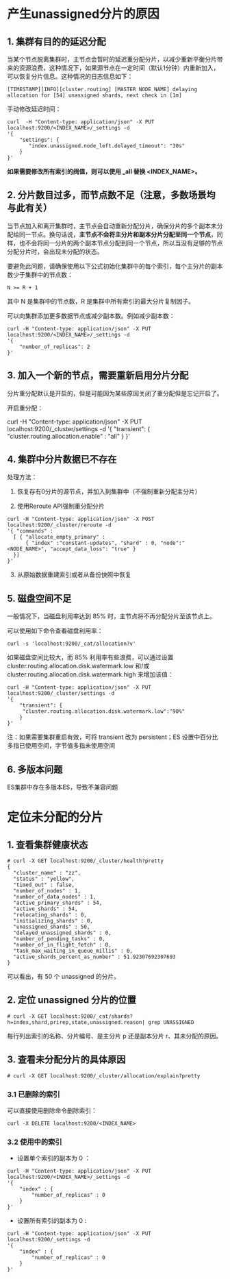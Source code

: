 # 产生unassigned分片的原因
## 1. 集群有目的的延迟分配

当某个节点脱离集群时，主节点会暂时的延迟重分配分片，以减少重新平衡分片带来的资源浪费，这种情况下，如果源节点在一定时间（默认1分钟）内重新加入，可以恢复分片信息。这种情况的日志信息如下：

```
[TIMESTAMP][INFO][cluster.routing] [MASTER NODE NAME] delaying allocation for [54] unassigned shards, next check in [1m]
```

手动修改延迟时间：

```
curl  -H "Content-type: application/json" -X PUT localhost:9200/<INDEX_NAME>/_settings -d 
'{
    "settings": {
       "index.unassigned.node_left.delayed_timeout": "30s"
    }
}'
```

**如果需要修改所有索引的阀值，则可以使用 _all 替换 <INDEX_NAME>。**

## 2. 分片数目过多，而节点数不足（注意，多数场景均与此有关）

当节点加入和离开集群时，主节点会自动重新分配分片，确保分片的多个副本未分配给同一节点。换句话说，**主节点不会将主分片和副本分片分配至同一个节点**，同样，也不会将同一分片的两个副本节点分配到同一个节点，所以当没有足够的节点分配分片时，会出现未分配的状态。

要避免此问题，请确保使用以下公式初始化集群中的每个索引，每个主分片的副本数少于集群中的节点数：

```
N >= R + 1
```

其中 N 是集群中的节点数，R 是集群中所有索引的最大分片复制因子。

可以向集群添加更多数据节点或减少副本数。例如减少副本数：

```
curl -H "Content-type: application/json" -X PUT localhost:9200/<INDEX_NAME>/_settings -d
'{
    "number_of_replicas": 2
}'
```

## 3. 加入一个新的节点，需要重新启用分片分配
分片重分配默认是开启的，但是可能因为某些原因关闭了重分配但是忘记开启了。

开启重分配：

curl -H "Content-type: application/json" -X PUT localhost:9200/_cluster/settings -d
'{ "transient":
    { "cluster.routing.allocation.enable" : "all" 
    }
}'

## 4. 集群中分片数据已不存在

处理方法：

1. 恢复存有0分片的源节点，并加入到集群中（不强制重新分配主分片）

2. 使用Reroute API强制重分配分片

```
curl -H "Content-type: application/json" -X POST localhost:9200/_cluster/reroute -d
'{ "commands" :
  [ { "allocate_empty_primary" :
      { "index" :"constant-updates", "shard" : 0, "node":"<NODE_NAME>", "accept_data_loss": "true" }
  }]
}'
```

3. 从原始数据重建索引或者从备份快照中恢复

## 5. 磁盘空间不足
一般情况下，当磁盘利用率达到 85% 时，主节点将不再分配分片至该节点上。

可以使用如下命令查看磁盘利用率：

```
curl -s 'localhost:9200/_cat/allocation?v'
```

如果磁盘空间比较大，而 85% 利用率有些浪费，可以通过设置
cluster.routing.allocation.disk.watermark.low 和/或 cluster.routing.allocation.disk.watermark.high 来增加该值：

```
curl -H "Content-type: application/json" -X PUT localhost:9200/_cluster/settings -d
'{
    "transient": { 
     "cluster.routing.allocation.disk.watermark.low":"90%"   
    }
}'
```

注：如果需要集群重启有效，可将 transient 改为 persistent；ES 设置中百分比多指已使用空间，字节值多指未使用空间

## 6. 多版本问题
ES集群中存在多版本ES，导致不兼容问题

# 定位未分配的分片
## 1. 查看集群健康状态
```
# curl -X GET localhost:9200/_cluster/health?pretty
{
  "cluster_name" : "zz",
  "status" : "yellow",
  "timed_out" : false,
  "number_of_nodes" : 1,
  "number_of_data_nodes" : 1,
  "active_primary_shards" : 54,
  "active_shards" : 54,
  "relocating_shards" : 0,
  "initializing_shards" : 0,
  "unassigned_shards" : 50,
  "delayed_unassigned_shards" : 0,
  "number_of_pending_tasks" : 0,
  "number_of_in_flight_fetch" : 0,
  "task_max_waiting_in_queue_millis" : 0,
  "active_shards_percent_as_number" : 51.92307692307693
}
```

可以看出，有 50 个 unassigned 的分片。

## 2. 定位 unassigned 分片的位置

```
# curl -X GET localhost:9200/_cat/shards?h=index,shard,prirep,state,unassigned.reason| grep UNASSIGNED
```

每行列出索引的名称、分片编号、是主分片 p 还是副本分片 r、其未分配的原因。

## 3. 查看未分配分片的具体原因

```
# curl -X GET localhost:9200/_cluster/allocation/explain?pretty
```

### 3.1 已删除的索引

可以直接使用删除命令删除索引：

```
curl -X DELETE localhost:9200/<INDEX_NAME>
```

### 3.2 使用中的索引

- 设置单个索引的副本为 0 ：

```
curl -H "Content-type: application/json" -X PUT localhost:9200/<INDEX_NAME>/_settings -d
'{ 
    "index" : { 
        "number_of_replicas" : 0
    } 
}'
```

- 设置所有索引的副本为 0 :

```
curl -H "Content-type: application/json" -X PUT localhost:9200/_settings -d
'{ 
    "index" : { 
        "number_of_replicas" : 0
    } 
}'
```
